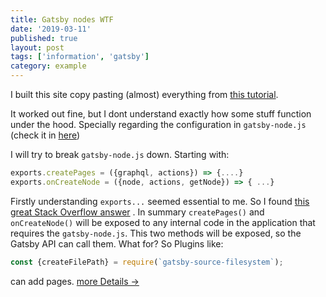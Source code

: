 ```yaml
---
title: Gatsby nodes WTF
date: '2019-03-11'
published: true
layout: post
tags: ['information', 'gatsby']
category: example
---
```


I built this site copy pasting (almost) everything from
[this tutorial](https://jeffrafter.com/gatsby-with-typescript/ "Tutorial gatsby-typescript-graphql").

It worked out fine, but I dont understand exactly how some stuff function under the hood.
Specially regarding the configuration in `gatsby-node.js` (check it in
[here](https://github.com/nvegater/nvegater.me/blob/master/gatsby-node.js))

I will try to break `gatsby-node.js` down.
Starting with:
```js
exports.createPages = ({graphql, actions}) => {....}
exports.onCreateNode = ({node, actions, getNode}) => { ...}
```

Firstly understanding `exports...` seemed essential to me. So I found
[this great Stack Overflow answer](https://stackoverflow.com/questions/5311334/what-is-the-purpose-of-node-js-module-exports-and-how-do-you-use-it)
. In summary `createPages()` and `onCreateNode()` will be exposed to any internal code in the application
that requires the `gatsby-node.js`.
This two methods will be exposed, so the Gatsby API can call them.
What for? So Plugins like:
```js
const {createFilePath} = require(`gatsby-source-filesystem`);
```
can add pages.
[more Details ->](https://www.gatsbyjs.org/tutorial/part-seven/)
